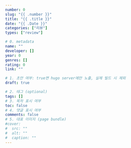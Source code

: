 ```yaml
---
number: 0
slug: "{{ .number }}"
title: "{{ .title }}"
date: "{{ .Date }}"
categories: ["리뷰"]
types: ["review"]

# 0. metadata
name: ""
developer: []
year: 0
genres: []
rating: 0
link: ""

# 1. 초안 여부: true면 hugo server에만 노출, 실제 빌드 시 제외
draft: true

# 2. 태그 (optional)
tags: []
# 3. 목차 표시 여부
toc: false
# 4. 댓글 표시 여부
comments: false
# 5. 대표 이미지 (page bundle)
#cover:
#  src: ""
#  alt: ""
#  caption: ""
---
```

